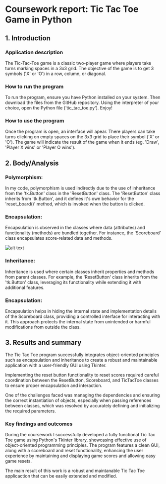 # Coursework report: Tic Tac Toe Game in Python

## 1. Introduction

### Application description

The Tic-Tac-Toe game is a classic two-player game where players take turns marking spaces in a 3x3 grid. The objective of the game is to get 3 symbols ('X' or 'O') in a row, column, or diagonal.

### How to run the program

To run the program, ensure you have Python installed on your system. Then download the files from the GitHub repository. Using the interpreter of your choice, open the Python file ('tic_tac_toe.py'). Enjoy!

### How to use the program

Once the program is open, an interface will apear. There players can take turns clicking on empty spaces on the 3x3 grid to place their symbol ('X' or 'O'). The game will indicate the result of the game when it ends (eg. 'Draw', 'Player X wins' or 'Player O wins').

## 2. Body/Analysis

### Polymorphism:

In my code, polymorphism is used indirectly due to the use of inheritance from the 'tk.Button' class in the 'ResetButton' class. The 'ResetButton' class inherits from 'tk.Button', and it defines it's own behavior for the 'reset_board()' method, which is invoked when the button is clicked.

### Encapsulation:

Encapsulation is observed in the classes where data (attributes) and functionality (methods) are bundled together. For instance, the 'Scoreboard' class encapsulates score-related data and methods.

![alt text](image.png)

### Inheritance:

Inheritance is used where certain classes inherit properties and methods from parent classes. For example, the 'ResetButton' class inherits from the 'tk.Button' class, leveraging its functionality while extending it with additional features.

### Encapsulation:

Encapsulation helps in hiding the internal state and implementation details of the Scoreboard class, providing a controlled interface for interacting with it. This approach protects the internal state from unintended or harmful modifications from outside the class.

## 3. Results and summary

The Tic Tac Toe program successfully integrates object-oriented principles such as encapsulation and inheritance to create a robust and maintainable application with a user-friendly GUI using Tkinter.

Implementing the reset button functionality to reset scores required careful coordination between the ResetButton, Scoreboard, and TicTacToe classes to ensure proper encapsulation and interaction.

One of the challenges faced was managing the dependencies and ensuring the correct instantiation of objects, especially when passing references between classes, which was resolved by accurately defining and initializing the required parameters.

### Key findings and outcomes

During the coursework I successfully developed a fully functional Tic Tac Toe game using Python's Tkinter library, showcasing effective use of object-oriented programming principles. The program features a clean GUI, along with a scoreboard and reset functionality, enhancing the user experience by maintaining and displaying game scores and allowing easy game resets.

The main result of this work is a robust and maintanable Tic Tac Toe applicaction that can be easily extended and modified.





